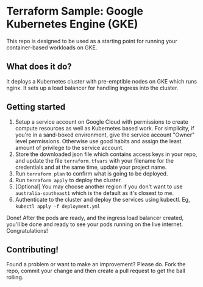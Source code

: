 # Terraform Sample: Google Kubernetes Engine (GKE)

This repo is designed to be used as a starting point for running your container-based workloads on
GKE.

## What does it do?

It deploys a Kubernetes cluster with pre-emptible nodes on GKE which runs nginx. It sets up a load
balancer for handling ingress into the cluster.

## Getting started

1. Setup a service account on Google Cloud with permissions to create compute resources as well as
   Kubernetes based work. For simplicity, if you're in a sand-boxed environment, give the service
   account "Owner" level permissions. Otherwise use good habits and assign the least amount of
   privilege to the service account.
1. Store the downloaded json file which contains access keys in your repo, and update the file
   `terraform.tfvars` with your filename for the credentials and at the same time, update your
   project name.
1. Run `terraform plan` to confirm what is going to be deployed.
1. Run `terraform apply` to deploy the cluster.
1. [Optional] You may choose another region if you don't want to use `australia-southeast1` which is
   the default as it's closest to me.
1. Authenticate to the cluster and deploy the services using kubectl. Eg, `kubectl apply -f deployment.yml`

Done! After the pods are ready, and the ingress load balancer created, you'll be done and ready to
see your pods running on the live internet. Congratulations!

## Contributing!

Found a problem or want to make an improvement? Please do. Fork the repo, commit your change and
then create a pull request to get the ball rolling.
